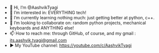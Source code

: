 - 👋 Hi, I’m @AashvikTyagi
- 👀 I’m interested in: EVERYTHING tech!
- 🌱 I’m currently learning nothing much: just getting better at python, c++.
- 💞️ I’m looking to collaborate on: random python projects, mechanical keyboards and ANYTHING else!
- 📫 How to reach me: through GitHub, of course, and my gmail : its.aashvik.tyagi@gmail.com
- ▶️ My YouTube channel: https://youtube.com/c/AashvikTyagi

<!---
AashvikTyagi/AashvikTyagi is a ✨ special ✨ repository because its `README.md` (this file) appears on your GitHub profile.
You can click the Preview link to take a look at your changes.
--->
